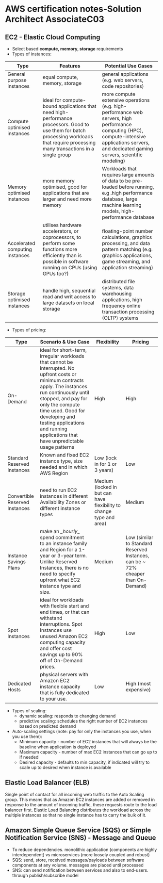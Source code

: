 # AWS certification notes-Solution Architect AssociateC03

## EC2 - Elastic Cloud Computing
- Select based **compute, memory, storage** requirements
- Types of instances:

|Type | Features | Potential Use Cases|
|-----|----------|---------------------|
| General purpose instances | equal compute, memory, storage | general applications (e.g. web servers, code repositories) |
| Compute optimised instances | ideal for compute-bound applications that need high-performance processors. Good to use them for batch processing workloads that require processing many transactions in a single group | more compute extensive operations (e.g.  high-performance web servers, high performance computing (HPC), compute-intensive applications servers, and dedicated gaming servers, scientific modeling)|
| Memory optimised instances | more memory optimised, good for applications that are larger and need more memory | Workloads that requires large amounts of data to be pre-loaded before running, e.g .high performance database, large machine learning models, high-performance database |
| Accelerated computing instances | utilises hardware accelerators, or coprocessors, to perform some functions more efficiently than is possible in software running on CPUs (using GPUs too?) | floating-point number calculations, graphics processing, and data pattern matching (e.g. graphics applications, game streaming, and application streaming)|
| Storage optimised instances | handle high, sequential read and writ access to large datasets on local storage | distributed file systems, data warehousing applications, high frequency online transaction processing (OLTP) systems |

- Types of pricing:
  
|Type | Scenario & Use Case | Flexibility | Pricing |
|-----|--------------------|---------|----|
|On-Demand | ideal for short-term, irregular workloads that cannot be interrupted. No upfront costs or minimum contracts apply. The instances run continuously until stopped, and pay for only the compute time used. Good for developing and testing applications and running applications that have unpredictable usage patterns | High | High |
| Standard Reserved Instances | Known and fixed EC2 instance type, size needed and in which AWS Region | Low (lock in for 1 or 3 years) | Low |
| Convertible Reserved Instances | need to run  EC2 instances in different Availability Zones or different instance types | Medium (locked in but can have flexibility to change type and area) | Medium |
| Instance Savings Plans | make an *_hourly*_ spend commitment to an instance family and Region for a 1-year or 3-year term. Unlike Reserved Instances, there is no need to specify upfront what EC2 instance type and size. | Medium | Low (similar to Standard Reserved Instances, can be ~ 72% cheaper than On-Demand) |
| Spot Instances | ideal for workloads with flexible start and end times, or that can withstand interruptions. Spot Instances use unused Amazon EC2 computing capacity and offer cost savings up to 90% off of On-Demand prices. | High | Low |
| Dedicated Hosts | physical servers with Amazon EC2 instance capacity that is fully dedicated to your use. | Low | High (most expensive)|

- Types of scaling:
  - dynamic scaling: responds to changing demand
  - predictive scaling: schedules the right number of EC2 instances based on predicted demand
- Auto-scaling settings (note: pay for only the instances you use, when you use them):
  - Minimum capacity - number of EC2 instances that will always be the baseline when application is deployed
  - Maximum capacity - number of max EC2 instances that can go up to if needed
  - Desired capacity - defaults to min capacity, if indicated will try to scale up to desired when instance is available
 

## Elastic Load Balancer (ELB)
Single point of contact for all incoming web traffic to the Auto Scaling group. This means that as Amazon EC2 instances are added or removed in response to the amount of incoming traffic, these requests route to the load balancer first. Elastic Load Balancing distributes the workload across the multiple instances so that no single instance has to carry the bulk of it. 

## Amazon Simple Queue Service (SQS) or Simple Notification Service (SNS) - Message and Queue
- To reduce dependencies. monolithic application (components are highly interdependent) vs microservices (more loosely coupled and robust)
- SQS: send, store, received messages/payloads between software components at any volume. messages are placed until processed
- SNS: can send notification between services and also to end-users. through publish/subscribe model 
